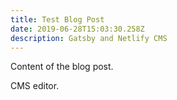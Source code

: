 ```yaml
---
title: Test Blog Post
date: 2019-06-28T15:03:30.258Z
description: Gatsby and Netlify CMS
---
```

Content of the blog post.

CMS editor.
